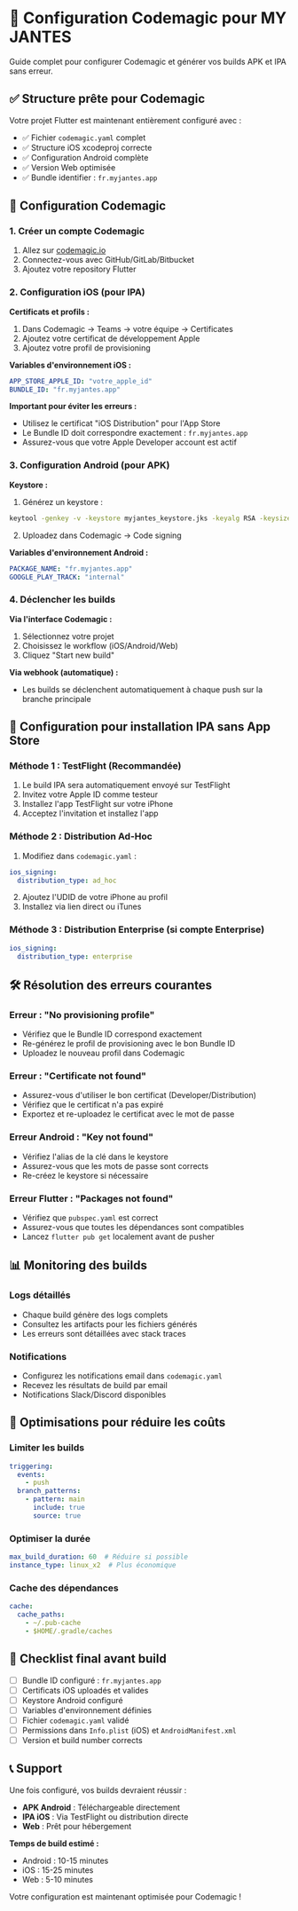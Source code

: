 # 🚀 Configuration Codemagic pour MY JANTES

Guide complet pour configurer Codemagic et générer vos builds APK et IPA sans erreur.

## ✅ Structure prête pour Codemagic

Votre projet Flutter est maintenant entièrement configuré avec :
- ✅ Fichier `codemagic.yaml` complet
- ✅ Structure iOS xcodeproj correcte
- ✅ Configuration Android complète
- ✅ Version Web optimisée
- ✅ Bundle identifier : `fr.myjantes.app`

## 🔧 Configuration Codemagic

### 1. Créer un compte Codemagic
1. Allez sur [codemagic.io](https://codemagic.io)
2. Connectez-vous avec GitHub/GitLab/Bitbucket
3. Ajoutez votre repository Flutter

### 2. Configuration iOS (pour IPA)

**Certificats et profils :**
1. Dans Codemagic → Teams → votre équipe → Certificates
2. Ajoutez votre certificat de développement Apple
3. Ajoutez votre profil de provisioning

**Variables d'environnement iOS :**
```yaml
APP_STORE_APPLE_ID: "votre_apple_id"
BUNDLE_ID: "fr.myjantes.app"
```

**Important pour éviter les erreurs :**
- Utilisez le certificat "iOS Distribution" pour l'App Store
- Le Bundle ID doit correspondre exactement : `fr.myjantes.app`
- Assurez-vous que votre Apple Developer account est actif

### 3. Configuration Android (pour APK)

**Keystore :**
1. Générez un keystore :
```bash
keytool -genkey -v -keystore myjantes_keystore.jks -keyalg RSA -keysize 2048 -validity 10000 -alias upload
```
2. Uploadez dans Codemagic → Code signing

**Variables d'environnement Android :**
```yaml
PACKAGE_NAME: "fr.myjantes.app"
GOOGLE_PLAY_TRACK: "internal"
```

### 4. Déclencher les builds

**Via l'interface Codemagic :**
1. Sélectionnez votre projet
2. Choisissez le workflow (iOS/Android/Web)
3. Cliquez "Start new build"

**Via webhook (automatique) :**
- Les builds se déclenchent automatiquement à chaque push sur la branche principale

## 📱 Configuration pour installation IPA sans App Store

### Méthode 1 : TestFlight (Recommandée)
1. Le build IPA sera automatiquement envoyé sur TestFlight
2. Invitez votre Apple ID comme testeur
3. Installez l'app TestFlight sur votre iPhone
4. Acceptez l'invitation et installez l'app

### Méthode 2 : Distribution Ad-Hoc
1. Modifiez dans `codemagic.yaml` :
```yaml
ios_signing:
  distribution_type: ad_hoc
```
2. Ajoutez l'UDID de votre iPhone au profil
3. Installez via lien direct ou iTunes

### Méthode 3 : Distribution Enterprise (si compte Enterprise)
```yaml
ios_signing:
  distribution_type: enterprise
```

## 🛠️ Résolution des erreurs courantes

### Erreur : "No provisioning profile"
- Vérifiez que le Bundle ID correspond exactement
- Re-générez le profil de provisioning avec le bon Bundle ID
- Uploadez le nouveau profil dans Codemagic

### Erreur : "Certificate not found"
- Assurez-vous d'utiliser le bon certificat (Developer/Distribution)
- Vérifiez que le certificat n'a pas expiré
- Exportez et re-uploadez le certificat avec le mot de passe

### Erreur Android : "Key not found"
- Vérifiez l'alias de la clé dans le keystore
- Assurez-vous que les mots de passe sont corrects
- Re-créez le keystore si nécessaire

### Erreur Flutter : "Packages not found"
- Vérifiez que `pubspec.yaml` est correct
- Assurez-vous que toutes les dépendances sont compatibles
- Lancez `flutter pub get` localement avant de pusher

## 📊 Monitoring des builds

### Logs détaillés
- Chaque build génère des logs complets
- Consultez les artifacts pour les fichiers générés
- Les erreurs sont détaillées avec stack traces

### Notifications
- Configurez les notifications email dans `codemagic.yaml`
- Recevez les résultats de build par email
- Notifications Slack/Discord disponibles

## 🎯 Optimisations pour réduire les coûts

### Limiter les builds
```yaml
triggering:
  events:
    - push
  branch_patterns:
    - pattern: main
      include: true
      source: true
```

### Optimiser la durée
```yaml
max_build_duration: 60  # Réduire si possible
instance_type: linux_x2  # Plus économique
```

### Cache des dépendances
```yaml
cache:
  cache_paths:
    - ~/.pub-cache
    - $HOME/.gradle/caches
```

## 🚀 Checklist final avant build

- [ ] Bundle ID configuré : `fr.myjantes.app`
- [ ] Certificats iOS uploadés et valides
- [ ] Keystore Android configuré
- [ ] Variables d'environnement définies
- [ ] Fichier `codemagic.yaml` validé
- [ ] Permissions dans `Info.plist` (iOS) et `AndroidManifest.xml`
- [ ] Version et build number corrects

## 📞 Support

Une fois configuré, vos builds devraient réussir :
- **APK Android** : Téléchargeable directement
- **IPA iOS** : Via TestFlight ou distribution directe
- **Web** : Prêt pour hébergement

**Temps de build estimé :**
- Android : 10-15 minutes
- iOS : 15-25 minutes  
- Web : 5-10 minutes

Votre configuration est maintenant optimisée pour Codemagic !